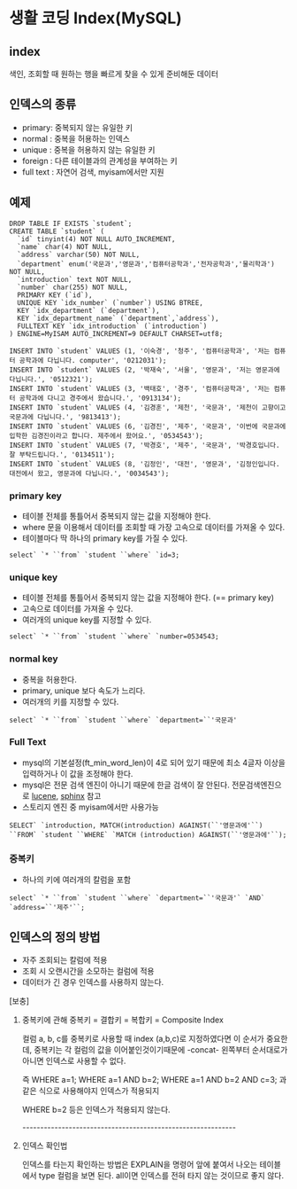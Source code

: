 # 생활 코딩 Index(MySQL)

## index

색인, 조회할 때 원하는 행을 빠르게 찾을 수 있게 준비해둔 데이터

## 인덱스의 종류

- primary: 중복되지 않는 유일한 키
- normal : 중복을 허용하는 인덱스
- unique : 중복을 허용하지 않는 유일한 키
- foreign : 다른 테이블과의 관계성을 부여하는 키
- full text : 자연어 검색, myisam에서만 지원

## 예제

```mysql
DROP TABLE IF EXISTS `student`;
CREATE TABLE `student` (
  `id` tinyint(4) NOT NULL AUTO_INCREMENT,
  `name` char(4) NOT NULL,
  `address` varchar(50) NOT NULL,
  `department` enum('국문과','영문과','컴퓨터공학과','전자공학과','물리학과') NOT NULL,
  `introduction` text NOT NULL,
  `number` char(255) NOT NULL,
  PRIMARY KEY (`id`),
  UNIQUE KEY `idx_number` (`number`) USING BTREE,
  KEY `idx_department` (`department`),
  KEY `idx_department_name` (`department`,`address`),
  FULLTEXT KEY `idx_introduction` (`introduction`)
) ENGINE=MyISAM AUTO_INCREMENT=9 DEFAULT CHARSET=utf8;
 
INSERT INTO `student` VALUES (1, '이숙경', '청주', '컴퓨터공학과', '저는 컴퓨터 공학과에 다닙니다. computer', '0212031');
INSERT INTO `student` VALUES (2, '박재숙', '서울', '영문과', '저는 영문과에 다닙니다.', '0512321');
INSERT INTO `student` VALUES (3, '백태호', '경주', '컴퓨터공학과', '저는 컴퓨터 공학과에 다니고 경주에서 왔습니다.', '0913134');
INSERT INTO `student` VALUES (4, '김경훈', '제천', '국문과', '제천이 고향이고 국문과에 다닙니다.', '9813413');
INSERT INTO `student` VALUES (6, '김경진', '제주', '국문과', '이번에 국문과에 입학한 김경진이라고 합니다. 제주에서 왔어요.', '0534543');
INSERT INTO `student` VALUES (7, '박경호', '제주', '국문과', '박경호입니다. 잘 부탁드립니다.', '0134511');
INSERT INTO `student` VALUES (8, '김정인', '대전', '영문과', '김정인입니다. 대전에서 왔고, 영문과에 다닙니다.', '0034543');
```

### primary key

- 테이블 전체를 통틀어서 중복되지 않는 값을 지정해야 한다.
- where 문을 이용해서 데이터를 조회할 때 가장 고속으로 데이터를 가져올 수 있다.
- 테이블마다 딱 하나의 primary key를 가질 수 있다.

```
select` `* ``from` `student ``where` `id=3;
```

### unique key

- 테이블 전체를 통틀어서 중복되지 않는 값을 지정해야 한다. (== primary key)
- 고속으로 데이터를 가져올 수 있다.
- 여러개의 unique key를 지정할 수 있다.

```
select` `* ``from` `student ``where` `number=0534543;
```

### normal key

- 중복을 허용한다.
- primary, unique 보다 속도가 느리다.
- 여러개의 키를 지정할 수 있다.

```
select` `* ``from` `student ``where` `department=``'국문과'
```

### Full Text

- mysql의 기본설정(ft_min_word_len)이 4로 되어 있기 때문에 최소 4글자 이상을 입력하거나 이 값을 조정해야 한다.
- mysql은 전문 검색 엔진이 아니기 때문에 한글 검색이 잘 안된다.
  전문검색엔진으로 [lucene](http://lucene.apache.org/core/), [sphinx](http://sphinxsearch.com/) 참고
- 스토리지 엔진 중 myisam에서만 사용가능

```
SELECT` `introduction, MATCH(introduction) AGAINST(``'영문과에'``) ``FROM` `student ``WHERE` `MATCH (introduction) AGAINST(``'영문과에'``);
```

### 중복키

- 하나의 키에 여러개의 칼럼을 포함

```
select` `* ``from` `student ``where` `department=``'국문과'` `AND` `address=``'제주'``;
```

## 인덱스의 정의 방법

- 자주 조회되는 칼럼에 적용
- 조회 시 오랜시간을 소모하는 컬럼에 적용
- 데이터가 긴 경우 인덱스를 사용하지 않는다.



[보충]

1. 중복키에 관해
   중복키 = 결합키 = 복합키 = Composite Index

   컬럼 a, b, c를 중복키로 사용할 때 index (a,b,c)로 지정하였다면 이 순서가 중요한데,
   중복키는 각 컬럼의 값을 이어붙인것이기때문에 -concat- 왼쪽부터 순서대로가 아니면 인덱스로 사용할 수 없다.

   즉
   WHERE a=1;
   WHERE a=1 AND b=2;
   WHERE a=1 AND b=2 AND c=3;
   과 같은 식으로 사용해야지 인덱스가 적용되지

   WHERE b=2 등은 인덱스가 적용되지 않는다.

   \------------------------------------------------------------

2. 인덱스 확인법

   인덱스를 타는지 확인하는 방법은
   EXPLAIN을 명령어 앞에 붙여서 나오는 테이블에서
   type 컬럼을 보면 된다.
   all이면 인덱스를 전혀 타지 않는 것이므로 좋지 않다.